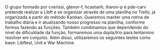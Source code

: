O grupo formado por cverissi, gtenor-f, hcastanh, iharon-p e pde-carv pretende realizar a Libft e se organizar através de uma planilha no Trello, já organizada a partir do método Kanban. Queremos manter uma rotina de trabalho diária e ir atualizando nosso progresso na planilha, conforme formos fazendo as funções. Também combinamos que dependendo do nível de dificuldade da função, formaremos uma dupla/trio para tentarmos resolver em conjunto. Além disso, utilizaremos os seguintes testes como base: Libftest, Unit e War Machine.

